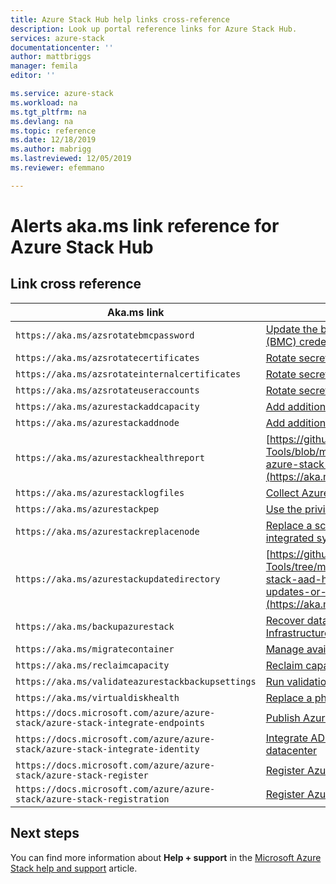 ```yaml
---
title: Azure Stack Hub help links cross-reference
description: Look up portal reference links for Azure Stack Hub.
services: azure-stack
documentationcenter: ''
author: mattbriggs
manager: femila
editor: ''

ms.service: azure-stack
ms.workload: na
ms.tgt_pltfrm: na
ms.devlang: na
ms.topic: reference
ms.date: 12/18/2019
ms.author: mabrigg
ms.lastreviewed: 12/05/2019
ms.reviewer: efemmano

--- 
```


# Alerts aka.ms link reference for Azure Stack Hub

## Link cross reference

| Aka.ms link | Article |
| --- | --- |
| `https://aka.ms/azsrotatebmcpassword` | [Update the baseboard management controller (BMC) credential](azure-stack-rotate-secrets.md#update-the-bmc-credential) |
| `https://aka.ms/azsrotatecertificates` | [Rotate secrets in Azure Stack](azure-stack-rotate-secrets.md) |
| `https://aka.ms/azsrotateinternalcertificates` | [Rotate secrets in Azure Stack](azure-stack-rotate-secrets.md) |
| `https://aka.ms/azsrotateuseraccounts` | [Rotate secrets in Azure Stack](azure-stack-rotate-secrets.md) |
| `https://aka.ms/azurestackaddcapacity` | [Add additional scale unit nodes in Azure Stack](azure-stack-add-scale-node.md) |
| `https://aka.ms/azurestackaddnode` | [Add additional scale unit nodes in Azure Stack](azure-stack-add-scale-node.md) |
| `https://aka.ms/azurestackhealthreport` | [https://github.com/Azure/AzureStack-Tools/blob/master/Identity/README.md#retrieve-azure-stack-identity-health-report](https://aka.ms/aa708dy) |
| `https://aka.ms/azurestacklogfiles` | [Collect Azure Stack diagnostic logs on demand](azure-stack-configure-on-demand-diagnostic-log-collection-portal.md) |
| `https://aka.ms/azurestackpep` | [Use the privileged endpoint in Azure Stack](azure-stack-privileged-endpoint.md) |
| `https://aka.ms/azurestackreplacenode` | [Replace a scale unit node on an Azure Stack integrated system](azure-stack-replace-node.md) |
| `https://aka.ms/azurestackupdatedirectory` | [https://github.com/Azure/AzureStack-Tools/tree/master/Identity#updating-the-azure-stack-aad-home-directory-after-installing-updates-or-new-resource-providers](https://aka.ms/aa700j2) |
| `https://aka.ms/backupazurestack` | [Recover data in Azure Stack with the Infrastructure Backup Service](azure-stack-backup-infrastructure-backup.md) |
| `https://aka.ms/migratecontainer` | [Manage available space](azure-stack-manage-storage-shares.md#manage-available-space) |
| `https://aka.ms/reclaimcapacity` | [Reclaim capacity](azure-stack-manage-storage-accounts.md#reclaim-capacity) |
| `https://aka.ms/validateazurestackbackupsettings` | [Run validation tool to test network infrastructure](azure-stack-diagnostic-test.md#run-validation-tool-to-test-infrastructure-backup-settings) |
| `https://aka.ms/virtualdiskhealth` | [Replace a physical disk in Azure Stack](azure-stack-replace-disk.md) |
| `https://docs.microsoft.com/azure/azure-stack/azure-stack-integrate-endpoints` | [Publish Azure Stack services in your datacenter](azure-stack-integrate-endpoints.md) |
| `https://docs.microsoft.com/azure/azure-stack/azure-stack-integrate-identity` | [Integrate AD FS identity with your Azure Stack datacenter](azure-stack-integrate-identity.md) |
| `https://docs.microsoft.com/azure/azure-stack/azure-stack-register` | [Register Azure Stack with Azure](azure-stack-registration.md) |
| `https://docs.microsoft.com/azure/azure-stack/azure-stack-registration` | [Register Azure Stack with Azure](azure-stack-registration.md) |

## Next steps

You can find more information about **Help + support** in the [Microsoft Azure Stack help and support](azure-stack-help-and-support-overview.md) article.

